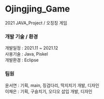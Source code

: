 # Ojingjing_Game
2021 JAVA_Project / 오징징 게임

<h3> 개발 기술 / 환경 </h3>
개발일정 : 2021.11 ~ 2021.12</br>
사용기술 : Java, Piskel</br>
개발환경 : Eclipse</br>

<h3> 팀원 </h3>
윤서연 : 기획, main, 징검다리, 딱지치기 개발, 디자인</br>
이채은 : 기획, 구슬치기, 오디오 삽입 개발, 디자인

